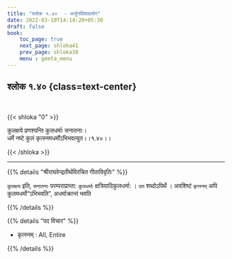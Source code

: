 ```yaml
---
title: "श्लोक १.४०  - अर्जुनविशादयोग"
date: 2022-03-10T14:14:20+05:30
draft: false
book:
    toc_page: true
    next_page: shloka41
    prev_page: shloka38
    menu : geeta_menu
---
```




## श्लोक १.४० {class=text-center}

<br/>

{{< shloka  "0"  >}}

कुलक्षये प्रणश्यन्ति कुलधर्माः सनातनाः।  
धर्मे नष्टे कुलं कृत्स्नमधर्मोऽभिभवत्युत।।१.४०।।

{{< /shloka >}}

---

{{% details "श्रीराघवेन्द्रतीर्थविरचित गीताविवृतिः" %}}

`कुलक्षय` इति, `सनातनाः` परम्पराप्राप्ता: `कुलधर्माः`
क्षत्रियादिकुलधर्मा: । `उत` शब्दोऽपिर्थे । अवशिष्टं `कृत्स्नम्`  अपि कुलमधर्मो“ऽभिभवति”, अधर्माक्रान्तं भवति 

{{% /details %}}


{{% details "पद विचार" %}}

- कृत्स्नम् : All, Entire

{{% /details %}}
